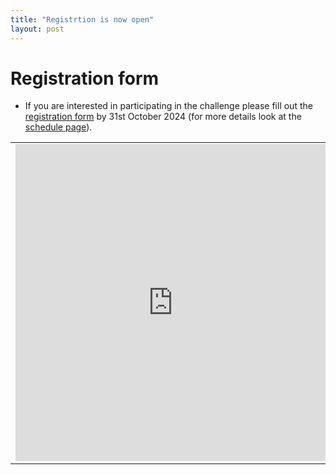 ```yaml
---
title: "Registrtion is now open"
layout: post
---
```


# Registration form
* If you are interested in participating in the challenge please fill out the [registration form](https://forms.gle/wqYszj7ZxibTd2rP9) by 31st October 2024 (for more details look at the [schedule page](https://processchallenge.github.io/schedule)).


<table border="0">
    <tr>
        <td style="width:50%">  
        	<iframe src="https://www.linkedin.com/embed/feed/update/urn:li:share:7230192391876419585" height="507" width="504" frameborder="0" allowfullscreen="" title="Embedded post"></iframe>
        </td>
        <td style="width:50%">   
        </td> 
    </tr> 
</table>


